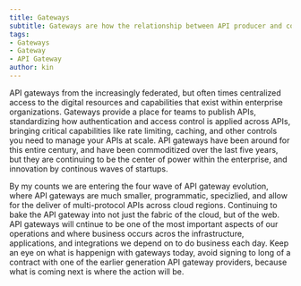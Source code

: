```yaml
---
title: Gateways
subtitle: Gateways are how the relationship between API producer and consumers is managed.
tags:
- Gateways
- Gateway
- API Gateway
author: kin
---
```


API gateways from the increasingly federated, but often times centralized access to the digital resources and capabilities that exist within enterprise organizations. Gateways provide a place for teams to publish APIs, standardizing how authentication and access control is applied across APIs, bringing critical capabilities like rate limiting, caching, and other controls you need to manage your APIs at scale. API gateways have been around for this entire century, and have been commoditized over the last five years, but they are continuing to be the center of power within the enterprise, and innovation by continous waves of startups.

By my counts we are entering the four wave of API gateway evolution, where API gateways are much smaller, programmatic, specizlied, and allow for the deliver of multi-protocol APIs across cloud regions. Continuing to bake the API gateway into not just the fabric of the cloud, but of the web. API gateways will cntinue to be one of the most important aspects of our operations and where business occurs acros the infrastructure, applications, and integrations we depend on to do business each day. Keep an eye on what is happenign with gateways today, avoid signing to long of a contract with one of the earlier generation API gateway providers, because what is coming next is where the action will be.